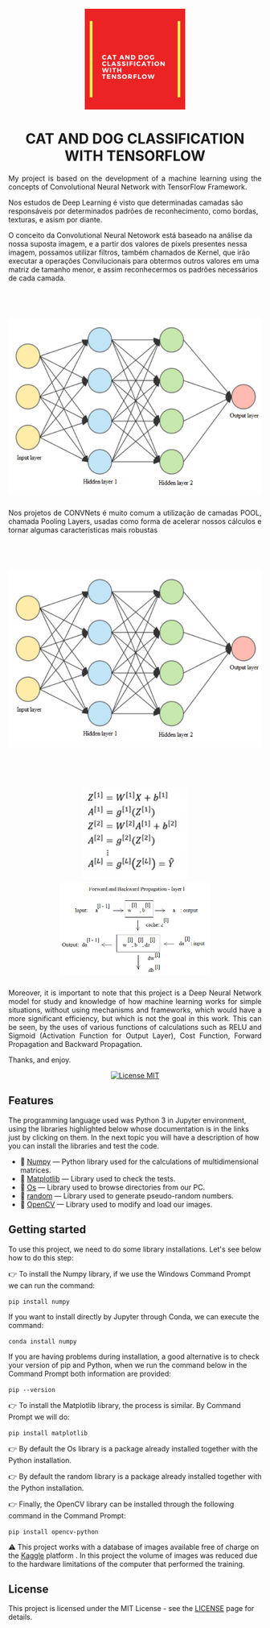 <h1 align="center">
<br>
  <img src=https://github.com/ViniciusRubens/Cat-and-Dog-classification-TensorFlow/blob/main/Images/CAT%20AND%20DOG%20CLASSIFICATION%20Logotipo.png alt="CAT AND DOGCLASSIFICATION" width="200">
<br>
<br>
CAT AND DOG CLASSIFICATION WITH TENSORFLOW
</h1>

<p align="justify">
My project is based on the development of a machine learning using the concepts of Convolutional Neural Network with TensorFlow Framework.

Nos estudos de Deep Learning é visto que determinadas camadas são responsáveis por determinados padrões de reconhecimento, como bordas, texturas, e asism por diante. 

O conceito da Convolutional Neural Netowork está baseado na análise da nossa suposta imagem, e a partir dos valores de pixels presentes nessa imagem, possamos utilizar filtros, também chamados de Kernel, que irão executar a operações Convilucionais para obtermos outros valores em uma matriz de tamanho menor, e assim reconhecermos os padrões necessários de cada camada. 

</p>

<h1 align="center">
<br>
  <img src=https://github.com/ViniciusRubens/Deep-Neural-Network/blob/main/Images/Deep%20neural%20network%20model.png alt="DEEP NEURAL NETWORK" width="550" height = "350">
<br>
</h1>

<p align="justify">
Nos projetos de CONVNets é muito comum a utilização de camadas POOL, chamada Pooling Layers, usadas como forma de acelerar nossos cálculos e tornar algumas características mais robustas

</P>

<h1 align="center">
<br>
  <img src=https://github.com/ViniciusRubens/Deep-Neural-Network/blob/main/Images/Deep%20neural%20network%20model.png alt="DEEP NEURAL NETWORK" width="550" height = "350">
<br>
</h1>

<h1 align="center">
<br>
  <img src=https://github.com/ViniciusRubens/Deep-Neural-Network/blob/main/Images/sequence.png alt="DEEP NEURAL NETWORK" width="210">
                    
  <img src=https://github.com/ViniciusRubens/Deep-Neural-Network/blob/main/Images/calculus.png alt="DEEP NEURAL NETWORK" width="300">
<br>
</h1>

<p align="justify">
Moreover, it is important to note that this project is a Deep Neural Network model for study and knowledge of how machine learning works for simple situations, without using mechanisms and frameworks, which would have a more significant efficiency, but which is not the goal in this work. This can be seen, by the uses of various functions of calculations such as RELU and Sigmoid (Activation Function for Output Layer), Cost Function, Forward Propagation and Backward Propagation.

Thanks, and enjoy.

</p>

<p align="center">
  <a href="https://opensource.org/licenses/MIT">
    <img src="https://img.shields.io/badge/License-MIT-blue.svg" alt="License MIT">
  </a>
</p>

## Features
[//]: # (Add the features of your project here:)
The programming language used was Python 3 in Jupyter environment, using the libraries highlighted below whose documentation is in the links just by clicking on them. In the next topic you will have a description of how you can install the libraries and test the code.

- 📁 [Numpy](https://numpy.org/) — Python library used for the calculations of multidimensional matrices.
- 📁 [Matplotlib](https://matplotlib.org/3.3.3/contents.html) — Library used to check the tests.
- 📁 [Os](https://docs.python.org/3/library/os.html) — Library used to browse directories from our PC.
- 📁 [random](https://docs.python.org/3/library/random.html) — Library used to generate pseudo-random numbers.
- 📁 [OpenCV](https://opencv.org/) — Library used to modify and load our images.

## Getting started

To use this project, we need to do some library installations. Let's see below how to do this step:

👉 To install the Numpy library, if we use the Windows Command Prompt we can run the command:

`pip install numpy`

If you want to install directly by Jupyter through Conda, we can execute the command:

`conda install numpy`

If you are having problems during installation, a good alternative is to check your version of pip and Python, when we run the command below in the Command Prompt both information are provided: 

`pip --version`

👉 To install the Matplotlib library, the process is similar. By Command Prompt we will do: 

`pip install matplotlib`

👉 By default the Os library is a package already installed together with the Python installation.

👉 By default the random library is a package already installed together with the Python installation.

👉 Finally, the OpenCV library can be installed through the following command in the Command Prompt:

`pip install opencv-python`

⚠️ This project works with a database of images available free of charge on the [Kaggle](https://www.kaggle.com/) platform . In this project the volume of images was reduced due to the hardware limitations of the computer that performed the training.

## License

This project is licensed under the MIT License - see the [LICENSE](https://opensource.org/licenses/MIT) page for details.